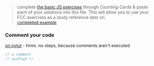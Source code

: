 > complete [the basic JS exercises](https://learn.freecodecamp.org/javascript-algorithms-and-data-structures/basic-javascript) through _Counting Cards_ & paste each of your solutions into this file.  This will allow you to use your FCC exercises as a study reference later on  
> [completed example](https://github.com/AlfiYusrina/hyf-javascript1/blob/master/week1/freecode_camp_solutions.MD) 

### Comment your code

[on pytut](http://www.pythontutor.com/javascript.html#code=//%20a%20comment%0A/*%20asdfsad%20*/&curInstr=0&mode=display&origin=opt-frontend.js&py=js&rawInputLstJSON=%5B%5D) - hmm. no steps, because comments aren't executed
```js
// a comment
/* asdfsad */
```
